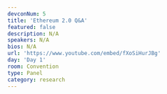 ```yaml
---
devconNum: 5
title: 'Ethereum 2.0 Q&A'
featured: false
description: N/A
speakers: N/A
bios: N/A
url: 'https://www.youtube.com/embed/fXoSiHurJBg'
day: 'Day 1'
room: Convention
type: Panel
category: research
---
```

